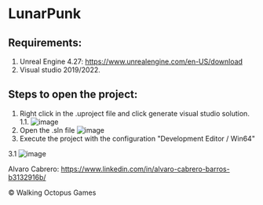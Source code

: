 # LunarPunk
## Requirements:
1. Unreal Engine 4.27: https://www.unrealengine.com/en-US/download
2. Visual studio 2019/2022.

## Steps to open the project:
1. Right click in the .uproject file and click generate visual studio solution.
  1.1. ![image](https://github.com/alvarocabrero/LunarPunk/assets/25354672/0146b2a1-3229-4a59-9c9a-005f08874efb)
2. Open the .sln file 
![image](https://github.com/alvarocabrero/LunarPunk/assets/25354672/2d18ba6b-c2ac-4b11-a506-52d3e5fcea67)
3. Execute the project with the configuration "Development Editor / Win64" 

3.1 ![image](https://github.com/alvarocabrero/LunarPunk/assets/25354672/103df453-a01b-4455-b438-6b5c9c7e80e2)


Alvaro Cabrero: https://www.linkedin.com/in/alvaro-cabrero-barros-b3132916b/

© Walking Octopus Games


